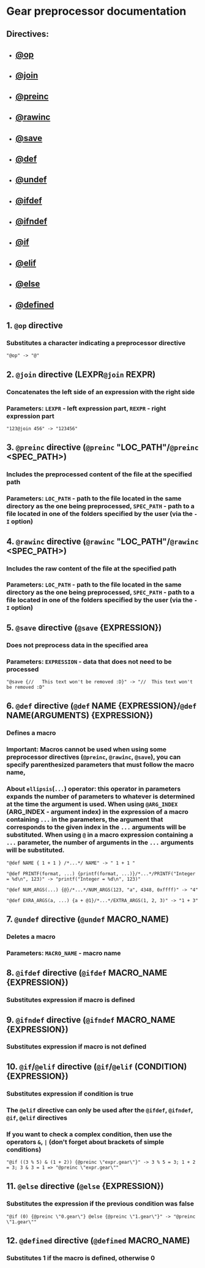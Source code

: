 #	Gear preprocessor documentation
##	Directives:
-	##	[@op](#1-op-directive)
-	##	[@join](#2-join-directive-lexprjoin-rexpr)
-	##	[@preinc](#3-preinc-directive-preinc-loc_pathpreinc-spec_path)
-	##	[@rawinc](#4-rawinc-directive-rawinc-loc_pathrawinc-spec_path)
-	##	[@save](#5-save-directive-save-expression)
-	##	[@def](#6-def-directive-def-name-expressiondef-namearguments-expression)
-	##	[@undef](#7-undef-directive-undef-macro_name)
-	##	[@ifdef](#8-ifdef-directive-ifdef-macro_name-expression)
-	##	[@ifndef](#9-ifndef-directive-ifndef-macro_name-expression)
-	##	[@if](#10-ifelif-directive-ifelif-condition-expression)
-	##	[@elif](#10-ifelif-directive-ifelif-condition-expression)
-	##	[@else](#11-else-directive-else-expression)
-	##	[@defined](#12-defined-directive-defined-macro_name)

##	1.	`@op` directive
###	Substitutes a character indicating a preprocessor directive
```"@op" -> "@"```

##	2.	`@join` directive (LEXPR`@join` REXPR)
###	Concatenates the left side of an expression with the right side
###	Parameters: `LEXPR` - left expression part, `REXPR` - right expression part
```"123@join 456" -> "123456"```

##	3.	`@preinc` directive (`@preinc` "LOC_PATH"/`@preinc` \<SPEC_PATH\>)
###	Includes the preprocessed content of the file at the specified path
###	Parameters: `LOC_PATH` - path to the file located in the same directory as the one being preprocessed, `SPEC_PATH` - path to a file located in one of the folders specified by the user (via the `-I` option)

##	4.	`@rawinc` directive (`@rawinc` "LOC_PATH"/`@rawinc` \<SPEC_PATH\>)
###	Includes the raw content of the file at the specified path
###	Parameters: `LOC_PATH` - path to the file located in the same directory as the one being preprocessed, `SPEC_PATH` - path to a file located in one of the folders specified by the user (via the `-I` option)

##	5.	`@save` directive (`@save` {EXPRESSION})
###	Does not preprocess data in the specified area
###	Parameters: `EXPRESSION` - data that does not need to be processed
```"@save {//	This text won't be removed :D}" -> "//	This text won't be removed :D"```

##	6.	`@def` directive (`@def` NAME {EXPRESSION}/`@def` NAME(ARGUMENTS) {EXPRESSION})
###	Defines a macro
###	Important: Macros cannot be used when using some preprocessor directives (`@preinc`, `@rawinc`, `@save`), you can specify parenthesized parameters that must follow the macro name, 
###	About `ellipsis`(`...`) operator: this operator in parameters expands the number of parameters to whatever is determined at the time the argument is used. When using `@ARG_INDEX` (ARG_INDEX - argument index) in the expression of a macro containing `...` in the parameters, the argument that corresponds to the given index in the `...` arguments will be substituted. When using `@` in a macro expression containing a `...` parameter, the number of arguments in the `...` arguments will be substituted.
```"@def NAME { 1 + 1 } /*...*/ NAME" -> " 1 + 1 "```

```"@def PRINTF(format, ...) {printf(format, ...)}/*...*/PRINTF("Integer = %d\n", 123)" -> "printf("Integer = %d\n", 123)"```

```"@def NUM_ARGS(...) {@}/*...*/NUM_ARGS(123, "a", 4348, 0xffff)" -> "4"```

```"@def EXRA_ARGS(a, ...) {a + @1}/*...*/EXTRA_ARGS(1, 2, 3)" -> "1 + 3"```

##	7.	`@undef` directive (`@undef` MACRO_NAME)
###	Deletes a macro
###	Parameters:	`MACRO_NAME` - macro name

##	8.	`@ifdef` directive (`@ifdef` MACRO_NAME {EXPRESSION})
###	Substitutes expression if macro is defined

##	9.	`@ifndef` directive (`@ifndef` MACRO_NAME {EXPRESSION})
###	Substitutes expression if macro is not defined

##	10.	`@if`/`@elif` directive (`@if`/`@elif` (CONDITION) {EXPRESSION})
###	Substitutes expression if condition is true
###	The `@elif` directive can only be used after the `@ifdef`, `@ifndef`, `@if`, `@elif` directives
###	If you want to check a complex condition, then use the operators `&`, `|` (don't forget about brackets of simple conditions)
```"@if ((3 % 5) & (1 + 2)) {@preinc \"expr.gear\"}" -> 3 % 5 = 3; 1 + 2 = 3; 3 & 3 = 1 => "@preinc \"expr.gear\""```

##	11.	`@else` directive (`@else` {EXPRESSION})
###	Substitutes the expression if the previous condition was false
```"@if (0) {@preinc \"0.gear\"} @else {@preinc \"1.gear\"}" -> "@preinc \"1.gear\""```

##	12.	`@defined` directive (`@defined` MACRO_NAME)
###	Substitutes 1 if the macro is defined, otherwise 0